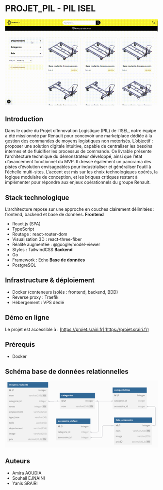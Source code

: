 # PROJET_PIL - PIL ISEL

![Aperçu du projet](./PIL14.gif)

## Introduction
Dans le cadre du Projet d’Innovation Logistique (PIL) de l’ISEL, notre équipe a été missionnée par Renault pour concevoir une marketplace dédiée à la gestion des commandes de moyens logistiques non motorisés. L’objectif : proposer une solution digitale intuitive, capable de centraliser les besoins internes et de fluidifier les processus de commande.
Ce livrable présente l’architecture technique du démonstrateur développé, ainsi que l’état d’avancement fonctionnel du MVP. Il dresse également un panorama des pistes d’évolution envisageables pour industrialiser et généraliser l’outil à l’échelle multi-sites. L’accent est mis sur les choix technologiques opérés, la logique modulaire de conception, et les briques critiques restant à implémenter pour répondre aux enjeux opérationnels du groupe Renault.

## Stack technologique
L’architecture repose sur une approche en couches clairement délimitées : frontend, backend et base de données.
**Frontend**
- React.js (SPA)
- TypeScript
- Routage : react-router-dom
- Visualisation 3D : react-three-fiber
- Réalité augmentée : @google/model-viewer
- Styles : TailwindCSS
**Backend**
- Go
- Framework : Echo
**Base de données**
- PostgreSQL

## Infrastructure & déploiement
- Docker (conteneurs isolés : frontend, backend, BDD)
- Reverse proxy : Traefik
- Hébergement : VPS dédié

## Démo en ligne
Le projet est accessible à : [https://projet.srairi.fr](https://projet.srairi.fr)

## Prérequis
- Docker

## Schéma base de données relationnelles
![Schema DB](./schema_db.png)

## Auteurs
- Amira AOUDIA
- Souhail EJNAINI
- Yanis SRAIRI